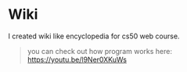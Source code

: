 # Wiki
I created wiki like encyclopedia for cs50 web course.

> you can check out how program works here: https://youtu.be/l9Ner0XKuWs
